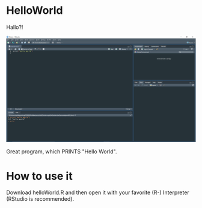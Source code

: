 # HelloWorld
Hallo?!

![Screenshot](helloWorldRStudioScreenshot.png?raw=true)

Great program, which PRINTS "Hello World".

# How to use it
Download helloWorld.R and then open it with your favorite (R-) Interpreter (RStudio is recommended).
